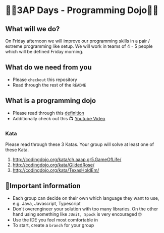 # 👩‍💻3AP Days - Programming Dojo👨‍💻

## What will we do?

On Friday afternoon we will improve our programming skills in a pair / extreme programming like setup.
We will work in teams of 4 - 5 people which will be defined Friday morning.

## What do we need from you

- Please `checkout` this repository
- Read through the rest of the `README`

## What is a programming dojo

- Please read through this [definition](http://codingdojo.org/WhatIsCodingDojo/)
- Additionally check out this 📺 [Youtube Video](http://www.youtube.com/watch?v=gav9fLVkZQc)

### Kata

Please read through these 3 Katas. Your group will solve at least one of these Kata.

1. http://codingdojo.org/kata/ch.aaap.gr5.GameOfLife/
2. http://codingdojo.org/kata/GildedRose/
3. http://codingdojo.org/kata/TexasHoldEm/

## 🚨Important information

- Each group can decide on their own which language they want to use, e.g. Java, Javascript, Typescript
- Don't overengineer your solution with too many libraries. On the other hand using something like `JUnit, Spock` is very encouraged 🤓
- Use the IDE you feel most comfortable in
- To start, create a `branch` for your group
